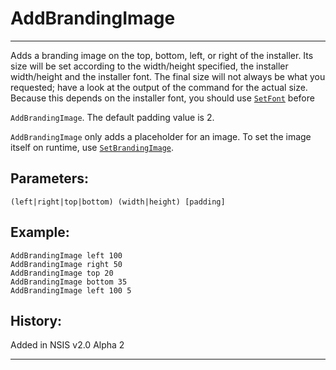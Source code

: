 # AddBrandingImage

---

Adds a branding image on the top, bottom, left, or right of the installer. Its size will be set according to the width/height specified, the installer width/height and the installer font. The final size will not always be what you requested; have a look at the output of the command for the actual size. Because this depends on the installer font, you should use [`SetFont`][1] before 

`AddBrandingImage`. The default padding value is 2.

`AddBrandingImage` only adds a placeholder for an image. To set the image itself on runtime, use [`SetBrandingImage`][2].

## Parameters:

    (left|right|top|bottom) (width|height) [padding]

## Example:

	AddBrandingImage left 100
	AddBrandingImage right 50
	AddBrandingImage top 20
	AddBrandingImage bottom 35
	AddBrandingImage left 100 5

## History:

Added in NSIS v2.0 Alpha 2

---

[1]: SetFont.markdown
[2]: SetBrandingImage.markdown